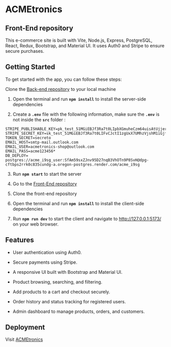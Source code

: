 # ACMEtronics 
## Front-End repository

This e-commerce site is built with Vite, Node.js, Express, PostgreSQL, React, Redux, Bootstrap, and Material UI. It uses Auth0 and Stripe to ensure secure purchases.

## Getting Started

To get started with the app, you can follow these steps:

Clone the [Back-end repository](https://github.com/kachamozo/ACMEtronics-back) to your local machine

1. Open the terminal and run **`npm install`** to  install the server-side dependencies

2. Create a **`.env`** file with the following information, make sure the **`.env`** is not inside the **`src`** folder :


```
STRIPE_PUBLISHABLE_KEY=pk_test_51MGiEBJf3Ra7t0LIpbXGmuheCzm64uisAtUjjerxb3LCv7AEkdcfVfUWRlVRWcScZU5oLKXKRHSP45u6LIPRS66y00oG54GCjY
STRIPE_SECRET_KEY=sk_test_51MGiEBJf3Ra7t0LIFvCJctI1zgUxX7UMhzVjshM1iGjf85KIaelmVXx7S9lOGJk8Y9FmFSFwMqvUZKTNduky8OIm00RiRnTVom
TOKEN_SECRET=secreto
EMAIL_HOST=smtp-mail.outlook.com
EMAIL_USER=acmetronics-shop@outlook.com
EMAIL_PASS=acme123456*
DB_DEPLOY= postgres://acme_i9sg_user:SfAm59sxZJnv95D27nqB3VhOTn9P8SvH@dpg-cftbps2rrk0c835cundg-a.oregon-postgres.render.com/acme_i9sg
```


  3. Run **`npm start`** to start the server

  4. Go to the [Front-End repository](https://github.com/kachamozo/ACMEtronics-front)

  5. Clone the front-end repository
  
  6. Open the terminal and run **`npm install`** to  install the client-side dependencies

  7. Run **`npm run dev`** to start the client and navigate to http://127.0.0.1:5173/ on your web browser.
  
  
  ## Features
  
 * User authentication using Auth0.
 
 * Secure payments using Stripe.
 
 * A responsive UI built with Bootstrap and Material UI.
 
 * Product browsing, searching, and filtering.
 
 * Add products to a cart and checkout securely.
 
 * Order history and status tracking for registered users.
 
 * Admin dashboard to manage products, orders, and customers.
 

## Deployment

Visit [ACMEtronics](https://acmetronics-henryproject.vercel.app/)


